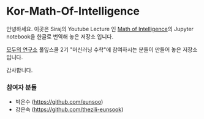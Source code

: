 # Kor-Math-Of-Intelligence

안녕하세요. 이곳은 Siraj의 Youtube Lecture 인 [Math of Intelligence](https://www.youtube.com/playlist?list=PL2-dafEMk2A7mu0bSksCGMJEmeddU_H4D)의 Jupyter notebook을 한글로 번역해 놓은 저장소 입니다.



[모두의 연구소](http://www.modulabs.co.kr/) 풀잎스쿨 2기 "머신러닝 수학"에 참여하시는 분들이 만들어 놓은 저장소 입니다. 

감사합니다.



### 참여자 분들

- 박은수 (https://github.com/eunsoo) 
- 강은숙 (https://github.com/thezili-eunsook) 
​







